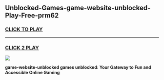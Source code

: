 
## Unblocked-Games-game-website-unblocked-Play-Free-prm62
<h3>
<a href="https://premium76.site?title=game-website-unblocked&ref=10A">CLICK TO PLAY</a></h3>
<hr>

<h3>
<a href="https://premium76.site?title=game-website-unblocked&ref=10A">CLICK 2 PLAY</a>
  
</h3>

<a href="https://premium76.site?title=game-website-unblocked&ref=10A"><img src="https://clearcache.store/games.png"></a>


**game-website-unblocked games unblocked: Your Gateway to Fun and Accessible Online Gaming**
